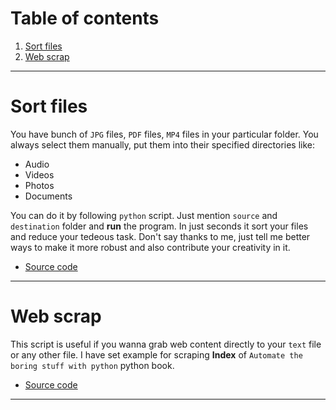 # Table of contents

1. [Sort files](#sort-files)
2. [Web scrap](#web-scrap)

---
# Sort files

You have bunch of `JPG` files, `PDF` files, `MP4` files in your particular folder. You always select them manually, put them into their specified directories like:

- Audio
- Videos
- Photos
- Documents

You can do it by following `python` script. Just mention `source` and `destination` folder and **run** the program. In just seconds it sort your files and reduce your tedeous task. Don't say thanks to me, just tell me better ways to make it more robust and also contribute your creativity in it.

- [Source code](./1_Sort-files.py)

---
# Web scrap

This script is useful if you wanna grab web content directly to your `text` file or any other file. I have set example for scraping **Index** of `Automate the boring stuff with python` python book.

- [Source code](./2_Scrap_Web.py)

---